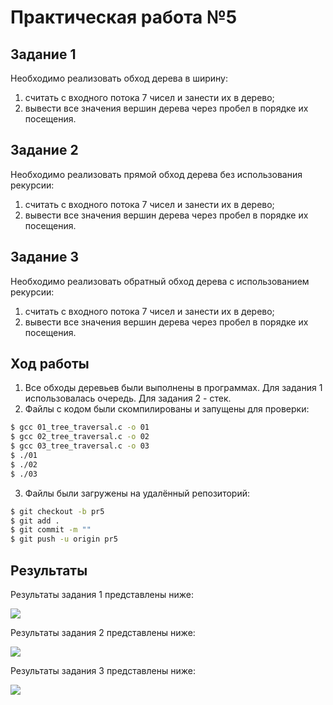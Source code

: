 # Практическая работа №5


## Задание 1

Необходимо реализовать обход дерева в ширину:
1. считать с входного потока 7 чисел и занести их в дерево;
2. вывести все значения вершин дерева через пробел в порядке их посещения.

## Задание 2

Необходимо реализовать прямой обход дерева без использования рекурсии:
1. считать с входного потока 7 чисел и занести их в дерево;
2. вывести все значения вершин дерева через пробел в порядке их посещения.

## Задание 3

Необходимо реализовать обратный обход дерева с использованием рекурсии:
1. считать с входного потока 7 чисел и занести их в дерево;
2. вывести все значения вершин дерева через пробел в порядке их посещения.


## Ход работы 

1. Все обходы деревьев были выполнены в программах. Для задания 1 использовалась очередь. Для задания 2 - стек.
2. Файлы с кодом были скомпилированы и запущены для проверки: 
```sh
$ gcc 01_tree_traversal.c -o 01
$ gcc 02_tree_traversal.c -o 02
$ gcc 03_tree_traversal.c -o 03
$ ./01
$ ./02
$ ./03
```
3. Файлы были загружены на удалённый репозиторий:
```sh
$ git checkout -b pr5
$ git add .
$ git commit -m ""
$ git push -u origin pr5
```

## Результаты

Результаты задания 1 представлены ниже:

![](https://i.ibb.co/PTCtmqQ/2019-03-28-00-58-34.png)

Результаты задания 2 представлены ниже:

![](https://i.ibb.co/bB7k3g8/2019-03-28-01-00-17.png)

Результаты задания 3 представлены ниже:

![](https://i.ibb.co/rpMR1MQ/2019-03-28-01-00-37.png)
